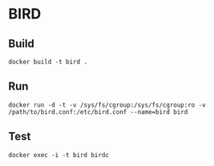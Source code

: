 # BIRD

## Build

    docker build -t bird .

## Run

    docker run -d -t -v /sys/fs/cgroup:/sys/fs/cgroup:ro -v /path/to/bird.conf:/etc/bird.conf --name=bird bird

## Test

    docker exec -i -t bird birdc

